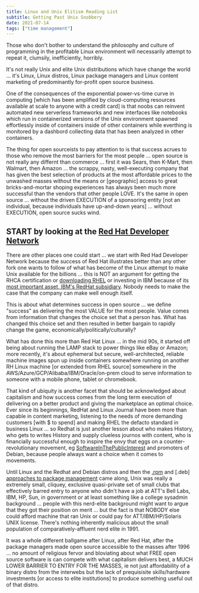 ```yaml
---
title: Linux and Unix Elitism Reading List
subtitle: Getting Past Unix Snobbery
date: 2021-07-14
tags: ["time management"]
---
```



Those who don't bother to understand the philosophy and culture of programming in the profitable Linux environment will necessarily attempt to repeat it, clumsily, inefficiently, horribly. 

It's not really Unix and elite Unix distributions which have change the world ... it's Linux, Linux distros, Linux package managers and Linux content marketing of predominantly for-profit open source business.

One of the consequences of the exponential power-vs-time curve in computing [which has been amplified by cloud-computing resources available at scale to anyone with a credit card] is that noobs can reinvent automated new serverless frameworks and new interfaces like notebooks which run in containerized versions of the Unix environment spawned effortlessly inside of containers inside of other containers while everthing is monitored by a dashbord collecting data that has been analyzed in other containers. 

The thing for open sourceists to pay attention to is that success acrues to those who remove the most barriers for the most people ... open source is not really any differnt than commerce ... first it was Sears, then K-Mart, then Walmart, then Amazon ... the scrappy, nasty, well-executing company that has given the best selection of products at the most affordable prices to the unwashed masses without the means or [geographic] access to great bricks-and-mortar shoping experiences has always been much more successful than the vendors that other people LOVE. It's the same in open source ... without the driven EXECUTION of a sponsoring entity [not an individual, because individuals have up-and-down years] ... without EXECUTION, open source sucks wind. 

## START by looking at the [Red Hat Developer Network](https://developers.redhat.com/topics/linux)

There are other places one could start ... we start with Red Had Developer Network because the success of Red Hat illustrates better than any other fork one wants to follow of what has become of the Linux attempt to make Unix available for the billions ... this is NOT an argument for getting the RHCA certification or [downloading RHEL](https://developers.redhat.com/products/rhel/download/) or investing in IBM because of its [most important asset, IBM's RedHat subsidiary](https://en.wikipedia.org/wiki/Red_Hat). Nobody needs to make the case that the company can make well enough itself.

This is about what determines success in open source ... we define "success" as delivering the most VALUE for the most people. Value comes from information that changes the choice set that a person has. What has changed this choice set and then resulted in better bargain to rapidly change the game, economically/politically/culturally? 

What has done this more than Red Hat Linux ... in the mid 90s, it started off being about running the LAMP stack to power things like eBay or Amazon; more recently, it's about ephemeral but secure, well-architected, reliable machine images spun up inside containers somewhere running on another RH Linux machine [or extended from RHEL source] somewhere in the AWS/Azure/GCP/Alibaba/IBM/Oracle/on-prem cloud to serve information to someone with a mobile phone, tablet or chromebook. 

That kind of ubiquity is another facet that should be acknowledged about capitalism and how success comes from the long term execution of delivering on a better product and giving the marketplace an optimal choice. Ever since its beginnings, RedHat and Linux Journal have been more than capable in content marketing, listening to the needs of more demanding customers [with $ to spend] and making RHEL the defacto standard in business Linux ... so Redhat is just another lesson about who makes History, who gets to writes History and supply clueless journos with content, who is financially successful enough to inspire the envy that eggs on a counter-revolutionary movement, eg [SoftwareInThePublicInterest](https://en.wikipedia.org/wiki/Software_in_the_Public_Interest) and promoters of Debian, because people always want a choice when it comes to movements.

Until Linux and the Redhat and Debian distros and then the [.rpm](https://en.wikipedia.org/wiki/RPM_Package_Manager) and [.deb] [approaches to package management](https://distrowatch.com/dwres.php?resource=package-management) came along, Unix was really a extremely small, cliquey, exclusive quasi-private set of small clubs that effectively barred entry to anyone who didn't have a job at ATT's Bell Labs, IBM, HP, Sun, in government or at least something like a college sysadmin background ... people with this nerd-elite background might want to argue that they got their position on merit ... but the fact is that NOBODY else could afford machine that ran Unix or could pay for ATT/IBM/HP/Solaris UNIX license. There's nothing inherently malicious about the small population of comparatively-affluent nerd elite in 1991.  

It was a whole different ballgame after Linux, after Red Hat, after the package managers made open source accessible to the masses after 1996 ... no amount of religious fervor and bloviating about what FREE open source software is can compete with what capitalism delivers best, a MUCH LOWER BARRIER TO ENTRY FOR THE MASSES, ie not just affordability of a binary distro from the interwebs but the lack of prequisisite skills/hardware investments [or access to elite institutions] to produce something useful out of that distro.

